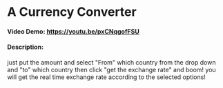 # A Currency Converter
#### Video Demo:  https://youtu.be/pxCNqgofFSU
#### Description:
just put the amount and select "From" which country from the drop down and  "to" which country then click "get the exchange rate" and boom! you will get the real time exchange rate according to the selected options!
